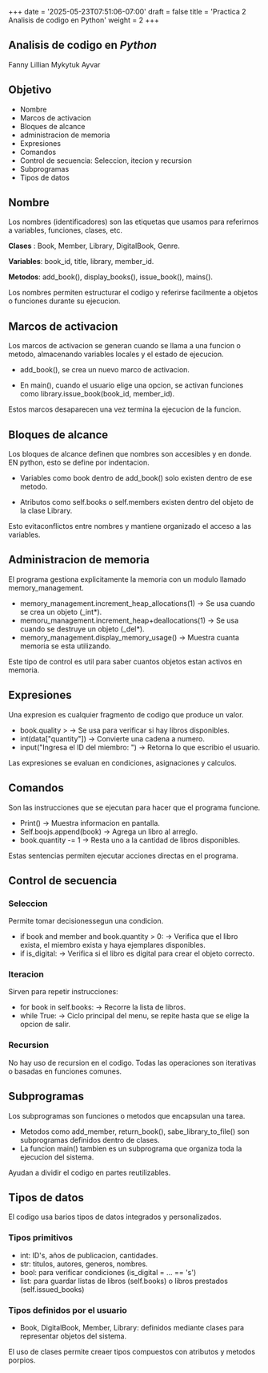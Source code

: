 +++
date = '2025-05-23T07:51:06-07:00'
draft = false
title = 'Practica 2 Analisis de codigo en Python'
weight = 2
+++

## Analisis de codigo en *Python*

Fanny Lillian Mykytuk Ayvar

## Objetivo

* Nombre
* Marcos de activacion
* Bloques de alcance
* administracion de memoria
* Expresiones
* Comandos
* Control de secuencia: Seleccion, itecion y recursion
* Subprogramas
* Tipos de datos

## Nombre

Los nombres (identificadores) son las etiquetas que usamos para referirnos a variables, funciones, clases, etc.  

  **Clases** : Book, Member, Library, DigitalBook, Genre.

  **Variables**: book_id, title, library, member_id.  

  **Metodos**: add_book(), display_books(), issue_book(), mains().  

  Los nombres permiten estructurar el codigo y referirse facilmente a objetos o funciones durante su ejecucion.  

## Marcos de activacion

Los marcos de activacion se generan cuando se llama a una funcion o metodo, almacenando variables locales y el estado de ejecucion.  

* add_book(), se crea un nuevo marco de activacion.  
  
* En main(), cuando el usuario elige una opcion, se activan funciones como library.issue_book(book_id, member_id).  

Estos marcos desaparecen una vez termina la ejecucion de la funcion.

## Bloques de alcance

Los bloques de alcance definen que nombres son accesibles y en donde. EN python, esto se define por indentacion.  

* Variables como book dentro de add_book() solo existen dentro de ese metodo.  

* Atributos como self.books o self.members existen dentro del objeto de la clase Library.  
  
Esto evitaconflictos entre nombres y mantiene organizado el acceso a las variables.

## Administracion de memoria

El programa gestiona explicitamente la memoria con un modulo llamado memory_management.  

* memory_management.increment_heap_allocations(1) → Se usa cuando se crea un objeto (_int*).
* memoru_management.increment_heap+deallocations(1) → Se usa cuando se destruye un objeto (_del*).
* memory_management.display_memory_usage() → Muestra cuanta memoria se esta utilizando.  

Este tipo de control es util para saber cuantos objetos estan activos en memoria.

## Expresiones

Una expresion es cualquier fragmento de codigo que produce un valor.  

* book.quality > → Se usa para verificar si hay libros disponibles.
* int(data["quantity"]) → Convierte una cadena a numero.
* input("Ingresa el ID del miembro: ") → Retorna lo que escribio el usuario.  

Las expresiones se evaluan en condiciones, asignaciones y calculos.

## Comandos

Son las instrucciones que se ejecutan para hacer que el programa funcione.

* Print() → Muestra informacion en pantalla.
* Self.boojs.append(book) → Agrega un libro al arreglo.
* book.quantity -= 1 → Resta uno a la cantidad de libros disponibles.

Estas sentencias permiten ejecutar acciones directas en el programa.

## Control de secuencia

### Seleccion

Permite tomar decisionessegun una condicion.

* if book and member and book.quantity > 0: → Verifica que el libro exista, el miembro exista y haya ejemplares disponibles.
* if is_digital: → Verifica si el libro es digital para crear el objeto correcto.

### Iteracion

Sirven para repetir instrucciones:

* for book in self.books: → Recorre la lista de libros.
* while True: → Ciclo principal del menu, se repite hasta que se elige la opcion de salir.

### Recursion

No hay uso de recursion en el codigo. Todas las operaciones son iterativas o basadas en funciones comunes.

## Subprogramas

Los subprogramas son funciones o metodos que encapsulan una tarea.

* Metodos como add_member, return_book(), sabe_library_to_file() son subprogramas definidos dentro de clases.
* La funcion main() tambien es un subprograma que organiza toda la ejecucion del sistema.

Ayudan a dividir el codigo en partes reutilizables.

## Tipos de datos

El codigo usa barios tipos de datos integrados y personalizados.

### Tipos primitivos

* int: ID's, años de publicacion, cantidades.
* str: titulos, autores, generos, nombres.
* bool: para verificar condiciones (is_digital = ... == 's')
* list: para guardar listas de libros (self.books) o libros prestados (self.issued_books)

### Tipos definidos por el usuario

* Book, DigitalBook, Member, Library: definidos mediante clases para representar objetos del sistema.

El uso de clases permite creaer tipos compuestos con atributos y metodos porpios.
